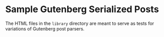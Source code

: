# Sample Gutenberg Serialized Posts

The HTML files in the `library` directory are meant to serve as
tests for variations of Gutenberg post parsers.
